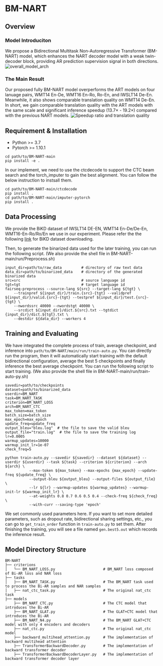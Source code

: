 ﻿# BM-NART
## Overview
### Model Introduciton
We propose a Bidirectional Multitask Non-Autoregressive  Transformer (BM-NART) model, which  enhances the NART decoder model with  a weak twin-decoder block, providing AR prediction supervision signal in both directions.
![overall_model_arch](https://ooo.0x0.ooo/2024/10/31/ODwf0S.png)
### The Main Result
Our proposed fully BM-NART model overperforms the ART models on four lanuage pairs, WMT14 En-De, WMT16 En-Ro, Ro-En, and IWSLT14 De-En. Meanwhile, it also shows comparable translation quality on WMT14 De-En. In short, we gain comparable translation quality with the ART models with the same scale and significant inference speedup (13.7× - 19.2×) compared with the previous NART models.
![Speedup ratio and translation quality](https://ooo.0x0.ooo/2024/10/31/OHMo7v.jpg)
## Requirement & Installation
- Python >= 3.7
- Pytorch >= 1.10.1
```shell
cd path/to/BM-NART-main
pip install -e .
```
In our implement, we need to use the ctcdecode to support the CTC beam search and the torch_imputer to gain the best alignment. You can follow the below instruction to instsall them.
```shell
cd path/to/BM-NART-main/ctcdecode
pip install .
cd path/to/BM-NART-main/imputer-pytorch
pip install .
```
## Data Processing
We provide the BiKD dataset of IWSLT14 DE-EN, WMT14 En-De/De-En, WMT16-En-Ro/Ro/En we use in our experiment. Please refer the the following [link](https://drive.google.com/drive/folders/1TX9Pi-m-h_JjC5p7kfy6IcD33B3nIHZ-?usp=drive_link) for BiKD dataset downloading.

Then, to generate the binarized data used for the later training, you can run the following script. (We also provide the shell file in BM-NART-main/run/Preprocess.sh)
```shell
input_dir=path/to/raw_data         # directory of raw text data
data_dir=path/to/binarized_data    # directory of the generated binarized data
src=src                            # source language id
tgt=tgt                            # target language id
fairseq-preprocess --source-lang ${src} --target-lang ${tgt} \
    --trainpref ${input_dir}/train.{src}-{tgt} --validpref ${input_dir}/valid.{src}-{tgt} --testpref ${input_dir}/test.{src}-{tgt} \
    --nwordssrc 40000 --nwordstgt 40000 \
    --srcdict ${input_dir}/dict.${src}.txt --tgtdict {input_dir}/dict.${tgt}.txt \
    --destdir ${data_dir} --workers 4
```
## Training and Evaluating
We have integrated the complete process of train, average checkpoint, and inference into `path/to/BM-NART/main/run/train-auto.py`. You can directly run the program, then it will automatically start training with the default bidirectional configuration, average the best 5 checkpoints and finally inference the best average checkpoint. You can run the following script to start training. (We also provide the shell file in BM-NART-main/run/train-auto-py.sh)
```shell
savedir=path/to/checkpoints
dataset=path/to/binarized_data
userdir=BM_NART
task=BM_NART_TASK
criterion=BM_NART_LOSS
arch=BM_NART_CTC
max_token=max_token
batch_size=batch_size
max_epoch=max_epoch
update_freq=update_freq
output_bleu="bleu.log"  # the file to save the valid bleu
output_file="train.log"  # the file to save the training log
lr=0.0005
warmup_updates=10000
warmup_init_lr=1e-07
check_freq=5

python train-auto.py --savedir ${savedir} --dataset ${dataset} --userdir ${userdir} --task ${task} --criterion ${criterion} --arch ${arch} \
		   --max-token ${max_token} --max-epochs {max_epoch} --update-freq ${update_freq} \
		   --output-bleu ${output_bleu} --output-files ${output_file} \
		   --lr ${lr} --warmup-updates ${warmup_updates} --warmup-init-lr ${warmup_init_lr} \
		   --at-weights 0.8 0.7 0.6 0.5 0.4 --check-freq ${check_freq} \
		   --with-curr --saving-type 'epoch'
```
We set commonly used parameters here. If you want to set more detailed parameters, such as dropout rate, bidirectional sharing settings, etc., you can go to `get_train_order` function in `train-auto.py` to set them.
After finishing the training, you will see a file named `gen.best5.out` which records the inference result.
## Model Directory Structure
```
BM-NART
├── criterions
│   └── BM_NART_LOSS.py                      # BM_NART loss composed of Bi-AR loss and NAR loss
├── tasks
│   ├── BM_NART_TASK.py                      # The BM_NART task used to process the Bi-AR samples and NAR samples 
│   ├── nat_ctc_task.py                      # The original nat_ctc task
├── models
    ├── BM_NART_CTC.py                       # The CTC model that introduces the Bi-AR 
    ├── BM_NART_GLAT.py                      # The GLAT+CTC model that introduces the Bi-AR 
    ├── BM_NART_N4.py                        # The BM_NART GLAT+CTC model with only 4 encoders and decoders
    ├── nat_ctc.py                           # The original nat_ctc model
    ├── backward_multihead_attention.py      # The implementation of backward multihead attention
    ├── TransformerBackwardDecoder.py        # The implementation of backward transformer decoder
    ├── TransformerBackwardDecoderLayer.py   # The implementation of backward transformer decoder layer
```

